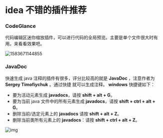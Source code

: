 # **idea 不错的插件推荐**

### CodeGlance

 代码编辑区迷你缩放插件，可以进行代码的全局预览。主要是单个文件很大时有用。来看看效果吧。 

![1583671144855](C:\Users\liuq\AppData\Roaming\Typora\typora-user-images\1583671144855.png)



### JavaDoc 

快速生成 java 注释的插件有很多，评分比较高的就是 **JavaDoc** ，注意作者为 **Sergey Timofiychuk** 。通过快捷 就可以生成注释。 **windows** 快捷键如下：

- 要为活动元素生成 **javadocs**，请按 **shift + alt + G**。
- 要为当前 java 文件中的所有元素生成 **javadocs**，请按 **shift + ctrl + alt + G**。
- 删除当前/选定元素上的 **javadocs** 请按 **shift + alt + Z**。
- 删除当前类所有元素上的 **javadocs**：请按 **shift + ctrl + alt + Z**。


 ![img](https://user-gold-cdn.xitu.io/2020/3/6/170ad92137de26bb?imageView2/0/w/1280/h/960/format/webp/ignore-error/1) 



